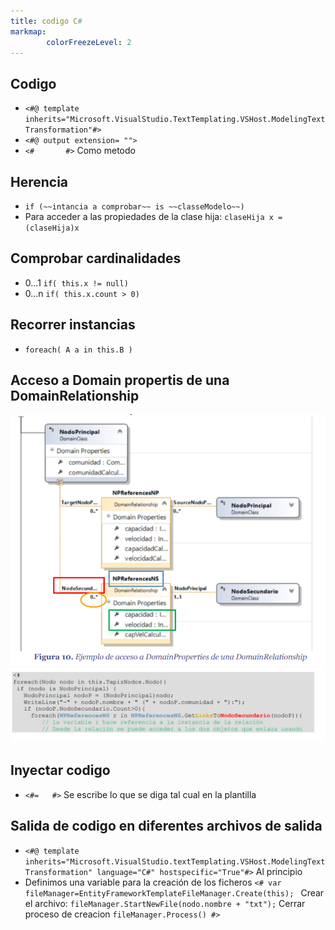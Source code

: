 ```yaml
---
title: codigo C#
markmap:
        colorFreezeLevel: 2
---
```


## Codigo
- `<#@ template inherits="Microsoft.VisualStudio.TextTemplating.VSHost.ModelingTextTransformation"#>`
- `<#@ output extension= "">`
- `<#       #>` Como metodo

## Herencia
- `if (~~intancia a comprobar~~ is ~~classeModelo~~)`
- Para acceder a las propiedades de la clase hija:
    `claseHija x = (claseHija)x`

## Comprobar cardinalidades
- 0...1
    `if( this.x != null)`
- 0...n
    `if( this.x.count > 0)`

## Recorrer instancias
- `foreach( A a in this.B )`

## Acceso a Domain propertis de una DomainRelationship
![Metamodelo](./DomainRelation.png)
![Codigo](./CodeDomainRelation.png)

## Inyectar codigo
- `<#=   #>` Se escribe lo que se diga tal cual en la plantilla

## Salida de codigo en diferentes archivos de salida
- `<#@ template inherits="Microsoft.VisualStudio.textTemplating.VSHost.ModelingTextTransformation" language="C#" hostspecific="True"#>` Al principio 
- Definimos una variable para la creación de los ficheros
 `<# var fileManager=EntityFrameworkTemplateFileManager.Create(this); `
 Crear el archivo:
 `fileManager.StartNewFile(nodo.nombre + "txt");`
 Cerrar proceso de creacion
 `fileManager.Process() #>`

 